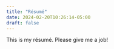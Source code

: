 ```yaml
---
title: "Résumé"
date: 2024-02-20T10:26:14-05:00
draft: false
---
```


This is my résumé. Please give me a job!
